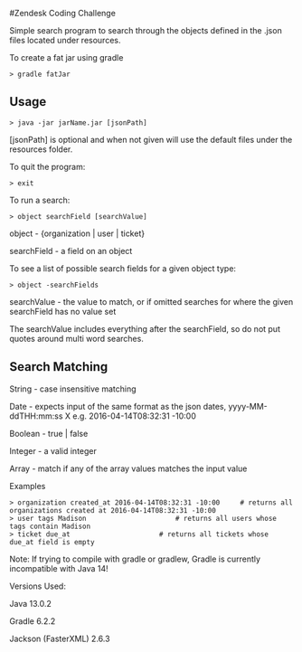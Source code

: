 #Zendesk Coding Challenge

Simple search program to search through the objects defined in the .json files located under resources.

To create a fat jar using gradle

	> gradle fatJar

## Usage

	> java -jar jarName.jar [jsonPath]

[jsonPath] is optional and when not given will use the default files under the resources folder.

To quit the program:

    > exit

To run a search:

    > object searchField [searchValue]

object - {organization | user | ticket}

searchField - a field on an object

To see a list of possible search fields for a given object type:
    
	> object -searchFields
searchValue - the value to match, or if omitted searches for where the given searchField has no value set
 
The searchValue includes everything after the searchField, so do not put quotes around multi word searches.


## Search Matching
String - case insensitive matching

Date - expects input of the same format as the json dates, yyyy-MM-ddTHH:mm:ss X 
    e.g. 2016-04-14T08:32:31 -10:00

Boolean - true | false

Integer - a valid integer

Array - match if any of the array values matches the input value

Examples

    > organization created_at 2016-04-14T08:32:31 -10:00     # returns all organizations created at 2016-04-14T08:32:31 -10:00
    > user tags Madison    					 # returns all users whose tags contain Madison
    > ticket due_at						 # returns all tickets whose due_at field is empty

Note: If trying to compile with gradle or gradlew, Gradle is currently incompatible with Java 14!

Versions Used:

Java 13.0.2

Gradle 6.2.2

Jackson (FasterXML) 2.6.3
